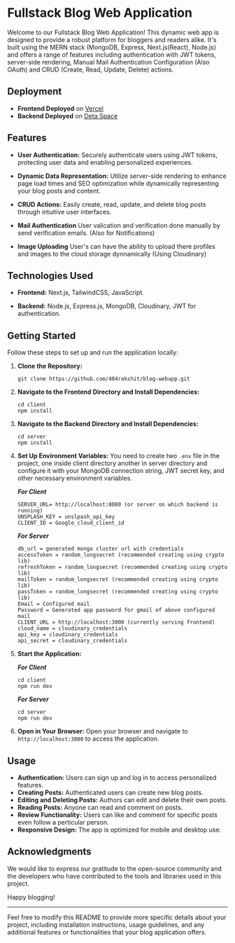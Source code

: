 # Fullstack Blog Web Application

Welcome to our Fullstack Blog Web Application! This dynamic web app is designed to provide a robust platform for bloggers and readers alike. It's built using the MERN stack (MongoDB, Express, Next.js(React), Node.js) and offers a range of features including authentication with JWT tokens, server-side rendering, Manual Mail Authentication Configuration (Also OAuth) and CRUD (Create, Read, Update, Delete) actions.

## Deployment

- **Frontend Deployed** on [Vercel](https://blog-app-client-ivory.vercel.app/)
- **Backend Deployed** on [Deta Space](https://blogapp-1-e5505167.deta.app/)

## Features

- **User Authentication:** Securely authenticate users using JWT tokens, protecting user data and enabling personalized experiences.

- **Dynamic Data Representation:** Utilize server-side rendering to enhance page load times and SEO optimization while dynamically representing your blog posts and content.

- **CRUD Actions:** Easily create, read, update, and delete blog posts through intuitive user interfaces.

- **Mail Authentication** User valication and verification done manually by send verification emails. (Also for Notifications)

- **Image Uploading** User's can have the ability to upload there profiles and images to the cloud storage dynnamically (Using Cloudinary)

## Technologies Used

- **Frontend:** Next.js, TailwindCSS, JavaScript.

- **Backend:** Node.js, Express.js, MongoDB, Cloudinary, JWT for authentication.

## Getting Started

Follow these steps to set up and run the application locally:

1. **Clone the Repository:** 
   ```
   git clone https://github.com/404rakshit/blog-webapp.git
   ```

2. **Navigate to the Frontend Directory and Install Dependencies:**
   ```
   cd client
   npm install
   ```

3. **Navigate to the Backend Directory and Install Dependencies:**
   ```
   cd server
   npm install
   ```

4. **Set Up Environment Variables:** 
   You need to create two `.env` file in the project, one inside client directory another in server directory and configure it with your MongoDB connection string, JWT secret key, and other necessary environment variables.

   ***For Client***
   ```
   SERVER_URL= http://localhost:8080 (or server on which backend is running)
   UNSPLASH_KEY = unslpash_api_key
   CLIENT_ID = Google_cloud_client_id
   ```

   ***For Server***
   ```
   db_url = generated mongo cluster url with credentials
   accessToken = random_longsecret (recommended creating using crypto lib)
   refreshToken = random_longsecret (recommended creating using crypto lib)
   mailToken = random_longsecret (recommended creating using crypto lib)
   passToken = random_longsecret (recommended creating using crypto lib)
   Email = Configured mail
   Password = Generated app password for gmail of above configured mail
   CLIENT_URL = http://localhost:3000 (currently serving frontend)
   cloud_name = cloudinary_credentials
   api_key = cloudinary_credentials
   api_secret = cloudinary_credentials
   ```

6. **Start the Application:**

   ***For Client***
   ```
   cd client
   npm run dev
   ```

   ***For Server***
   ```
   cd server
   npm run dev
   ```

8. **Open in Your Browser:** 
   Open your browser and navigate to `http://localhost:3000` to access the application.

## Usage

- **Authentication:** Users can sign up and log in to access personalized features.
- **Creating Posts:** Authenticated users can create new blog posts.
- **Editing and Deleting Posts:** Authors can edit and delete their own posts.
- **Reading Posts:** Anyone can read and comment on posts.
- **Review Functionality:** Users can like and comment for specific posts even follow a perticular person.
- **Responsive Design:** The app is optimized for mobile and desktop use.

## Acknowledgments

We would like to express our gratitude to the open-source community and the developers who have contributed to the tools and libraries used in this project.
  
Happy blogging!

---

Feel free to modify this README to provide more specific details about your project, including installation instructions, usage guidelines, and any additional features or functionalities that your blog application offers.
